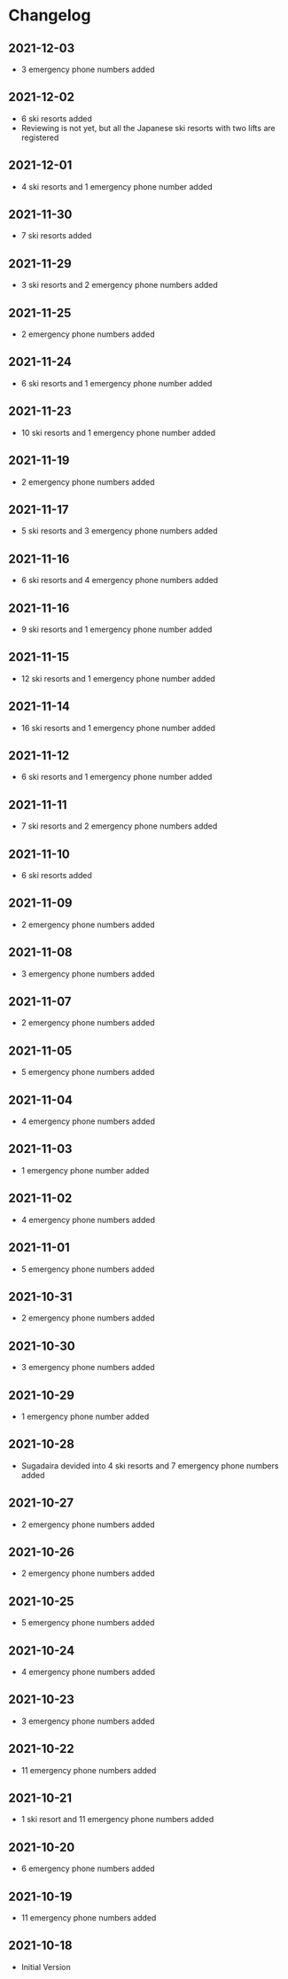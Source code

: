 # Changelog

## 2021-12-03
- 3 emergency phone numbers added

## 2021-12-02
- 6 ski resorts added
- Reviewing is not yet, but all the Japanese ski resorts with two lifts are registered

## 2021-12-01
- 4 ski resorts and 1 emergency phone number added

## 2021-11-30
- 7 ski resorts added

## 2021-11-29
- 3 ski resorts and 2 emergency phone numbers added

## 2021-11-25
- 2 emergency phone numbers added

## 2021-11-24
- 6 ski resorts and 1 emergency phone number added

## 2021-11-23
- 10 ski resorts and 1 emergency phone number added

## 2021-11-19
- 2 emergency phone numbers added

## 2021-11-17
- 5 ski resorts and 3 emergency phone numbers added

## 2021-11-16
- 6 ski resorts and 4 emergency phone numbers added

## 2021-11-16
- 9 ski resorts and 1 emergency phone number added

## 2021-11-15
- 12 ski resorts and 1 emergency phone number added

## 2021-11-14
- 16 ski resorts and 1 emergency phone number added

## 2021-11-12
- 6 ski resorts and 1 emergency phone number added

## 2021-11-11
- 7 ski resorts and 2 emergency phone numbers added

## 2021-11-10
- 6 ski resorts added

## 2021-11-09
- 2 emergency phone numbers added

## 2021-11-08
- 3 emergency phone numbers added

## 2021-11-07
- 2 emergency phone numbers added

## 2021-11-05
- 5 emergency phone numbers added

## 2021-11-04
- 4 emergency phone numbers added

## 2021-11-03
- 1 emergency phone number added

## 2021-11-02
- 4 emergency phone numbers added

## 2021-11-01
- 5 emergency phone numbers added

## 2021-10-31
- 2 emergency phone numbers added

## 2021-10-30
- 3 emergency phone numbers added

## 2021-10-29
- 1 emergency phone number added

## 2021-10-28
- Sugadaira devided into 4 ski resorts and 7 emergency phone numbers added

## 2021-10-27
- 2 emergency phone numbers added

## 2021-10-26
- 2 emergency phone numbers added

## 2021-10-25
- 5 emergency phone numbers added

## 2021-10-24
- 4 emergency phone numbers added

## 2021-10-23
- 3 emergency phone numbers added

## 2021-10-22
- 11 emergency phone numbers added

## 2021-10-21
- 1 ski resort and 11 emergency phone numbers added

## 2021-10-20
- 6 emergency phone numbers added

## 2021-10-19
- 11 emergency phone numbers added

## 2021-10-18
- Initial Version
